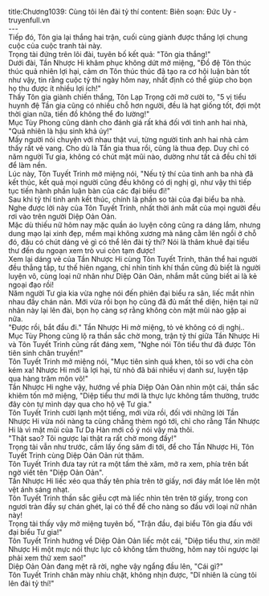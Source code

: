 title:Chương1039: Cùng tôi lên đài tỷ thí
content:
Biên soạn: Đức Uy - truyenfull.vn<br>---<br>Tiếp đó, Tôn gia lại thắng hai trận, cuối cùng giành được thắng lợi chung cuộc của cuộc tranh tài này.<br>Trọng tài đứng trên lôi đài, tuyên bố kết quả: "Tôn gia thắng!"<br>Dưới đài, Tần Nhược Hi khâm phục không dứt mở miệng, "Đồ đệ Tôn thúc thúc quả nhiên lợi hại, cảm ơn Tôn thúc thúc đã tạo ra cơ hội luận bàn tốt như vậy, tin rằng cuộc tỷ thí ngày hôm nay, nhất định có thể giúp cho bọn họ thu được ít nhiều lợi ích!"<br>Thấy Tôn gia giành chiến thắng, Tôn Lạp Trọng cởi mở cười to, "5 vị tiểu huynh đệ Tần gia cũng có nhiều chỗ hơn người, đều là hạt giống tốt, đợi một thời gian nữa, tiền đồ không thể đo lường!"<br>Mục Tùy Phong cũng dành cho đánh giá rất khá đối với tinh anh hai nhà, "Quả nhiên là hậu sinh khả úy!"<br>Mấy người nói chuyện với nhau thật vui, từng người tinh anh hai nhà cảm thấy rất vẻ vang. Cho dù là Tần gia thua rồi, cũng là thua đẹp. Duy chỉ có năm người Tư gia, không có chút mặt mũi nào, dường như tất cả đều chỉ tới để làm nền.<br>Lúc này, Tôn Tuyết Trinh mở miệng nói, "Nếu tỷ thí của tinh anh ba nhà đã kết thúc, kết quả mọi người cũng đều không có dị nghị gì, như vậy thì tiếp tục tiến hành phần luận bàn của các đại biểu đi!"<br>Sau khi tỷ thí tinh anh kết thúc, chính là phần so tài của đại biểu ba nhà.<br>Nghe được lời này của Tôn Tuyết Trinh, nhất thời ánh mắt của mọi người đều rơi vào trên người Diệp Oản Oản.<br>Mặc dù thiếu nữ hôm nay mặc quần áo luyện công cũng ra dáng lắm, nhưng dung mạo lại xinh đẹp, mềm mại không xương mà nâng cằm lên ngồi ở chỗ đó, đâu có chút dáng vẻ gì có thể lên đài tỷ thí? Nói là thâm khuê đại tiểu thư đến du ngoạn xem trò vui còn tạm được!<br>Xem lại dáng vẻ của Tần Nhược Hi cùng Tôn Tuyết Trinh, thân thể hai người đều thẳng tắp, tư thế hiên ngang, chỉ nhìn tinh khí thần cũng đủ biết là người luyện võ, cùng loại nữ nhân như Diệp Oản Oản, nhắm mắt cũng biết ai là kẻ ngoại đạo rồi!<br>Năm người Tư gia kia vừa nghe nói đến phiên đại biểu ra sân, liếc mắt nhìn nhau đầy chán nản. Mới vừa rồi bọn họ cũng đã đủ mất thể diện, hiện tại nữ nhân này lại lên đài, bọn họ càng sợ rằng không còn mặt mũi nào gặp ai nữa.<br>"Được rồi, bắt đầu đi." Tần Nhược Hi mở miệng, tỏ vẻ không có dị nghị..<br>Mục Tùy Phong cũng lộ ra thần sắc chờ mong, trận tỷ thí giữa Tần Nhược Hi và Tôn Tuyết Trinh cũng rất đáng xem, "Nghe nói Tôn tiểu thư đã được Tôn tiên sinh chân truyền!"<br>Tôn Tuyết Trinh mở miệng nói, "Mục tiên sinh quá khen, tôi so với cha còn kém xa! Nhược Hi mới là lợi hại, từ nhỏ đã bái nhiều vị danh sư, luyện tập qua hàng trăm môn võ!"<br>Tần Nhược Hi nghe vậy, hướng về phía Diệp Oản Oản nhìn một cái, thần sắc khiêm tốn mở miệng, "Diệp tiểu thư mới là thực lực không tầm thường, trước đây còn tự mình dạy qua cho hộ vệ Tư gia."<br>Tôn Tuyết Trinh cười lạnh một tiếng, mới vừa rồi, đối với những lời Tần Nhược Hi vừa nói nàng ta cũng chẳng thèm ngó tới, chỉ cho rằng Tần Nhược Hi là vì mặt mũi của Tư Dạ Hàn mới cố ý nói vậy mà thôi.<br>"Thật sao? Tôi ngược lại thật ra rất chờ mong đấy!"<br>Trọng tài vẫn như trước, cầm lấy ống săm đi tới, để cho Tần Nhược Hi, Tôn Tuyết Trinh cùng Diệp Oản Oản rút thăm.<br>Tôn Tuyết Trinh đưa tay rút ra một tấm thẻ xăm, mở ra xem, phía trên bất ngờ viết tên "Diệp Oản Oản".<br>Tần Nhược Hi liếc xéo qua thấy tên phía trên tờ giấy, nơi đáy mắt lóe lên một vệt ánh sáng nhạt.<br>Tôn Tuyết Trinh thần sắc giễu cợt mà liếc nhìn tên trên tờ giấy, trong con ngươi tràn đầy sự chán ghét, lại có thể để cho nàng so đấu với loại nữ nhân này!<br>Trọng tài thấy vậy mở miệng tuyên bố, "Trận đầu, đại biểu Tôn gia đấu với đại biểu Tư gia!"<br>Tôn Tuyết Trinh hướng về Diệp Oản Oản liếc một cái, "Diệp tiểu thư, xin mời! Nhược Hi một mực nói thực lực cô không tầm thường, hôm nay tôi ngược lại phải xem thử xem sao!"<br>Diệp Oản Oản đang mệt rã rời, nghe vậy ngẩng đầu lên, "Cái gì?"<br>Tôn Tuyết Trinh chân mày nhíu chặt, không nhịn được, "Dĩ nhiên là cùng tôi lên đài tỷ thí!"